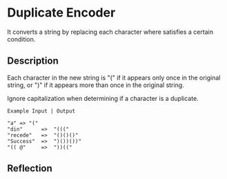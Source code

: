# Duplicate Encoder

It converts a string by replacing each character where satisfies a certain condition.

## Description

Each character in the new string is "(" if it appears only once in the original string, or ")" if it appears more than once in the original string. 

Ignore capitalization when determining if a character is a duplicate.

```
Example Input | Output

"a" => "("
"din"      =>  "((("
"recede"   =>  "()()()"
"Success"  =>  ")())())"
"(( @"     =>  "))((" 

```

## Reflection



